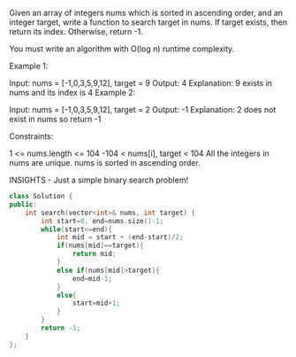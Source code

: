 Given an array of integers nums which is sorted in ascending order, and an integer target, write a function to search target in nums. If target exists, then return its index. Otherwise, return -1.

You must write an algorithm with O(log n) runtime complexity.

 

Example 1:

Input: nums = [-1,0,3,5,9,12], target = 9
Output: 4
Explanation: 9 exists in nums and its index is 4
Example 2:

Input: nums = [-1,0,3,5,9,12], target = 2
Output: -1
Explanation: 2 does not exist in nums so return -1
 

Constraints:

1 <= nums.length <= 104
-104 < nums[i], target < 104
All the integers in nums are unique.
nums is sorted in ascending order.


INSIGHTS - Just a simple binary search problem!
```cpp
class Solution {
public:
    int search(vector<int>& nums, int target) {
        int start=0, end=nums.size()-1;
        while(start<=end){
            int mid = start + (end-start)/2;
            if(nums[mid]==target){
                return mid;
            }
            else if(nums[mid]>target){
                end=mid-1;
            }
            else{
                start=mid+1;
            }
        }
        return -1;
    }
};
```
